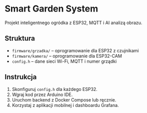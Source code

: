 # Smart Garden System

Projekt inteligentnego ogródka z ESP32, MQTT i AI analizą obrazu.

## Struktura

- `firmware/grzadka/` – oprogramowanie dla ESP32 z czujnikami
- `firmware/kamera/` – oprogramowanie dla ESP32-CAM
- `config.h` – dane sieci Wi-Fi, MQTT i numer grządki

## Instrukcja

1. Skonfiguruj `config.h` dla każdego ESP32.
2. Wgraj kod przez Arduino IDE.
3. Uruchom backend z Docker Compose lub ręcznie.
4. Korzystaj z aplikacji mobilnej i dashboardu Grafana.